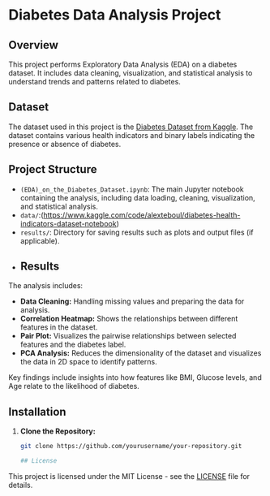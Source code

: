 # Diabetes Data Analysis Project

## Overview

This project performs Exploratory Data Analysis (EDA) on a diabetes dataset. It includes data cleaning, visualization, and statistical analysis to understand trends and patterns related to diabetes.

## Dataset

The dataset used in this project is the [Diabetes Dataset from Kaggle](https://www.kaggle.com/datasets/datasets/datasets). The dataset contains various health indicators and binary labels indicating the presence or absence of diabetes.

## Project Structure

- `(EDA)_on_the_Diabetes_Dataset.ipynb`: The main Jupyter notebook containing the analysis, including data loading, cleaning, visualization, and statistical analysis.
- `data/`:(https://www.kaggle.com/code/alexteboul/diabetes-health-indicators-dataset-notebook)
- `results/`: Directory for saving results such as plots and output files (if applicable).
- ## Results

The analysis includes:
- **Data Cleaning:** Handling missing values and preparing the data for analysis.
- **Correlation Heatmap:** Shows the relationships between different features in the dataset.
- **Pair Plot:** Visualizes the pairwise relationships between selected features and the diabetes label.
- **PCA Analysis:** Reduces the dimensionality of the dataset and visualizes the data in 2D space to identify patterns.

Key findings include insights into how features like BMI, Glucose levels, and Age relate to the likelihood of diabetes.


## Installation

1. **Clone the Repository:**
   ```bash
   git clone https://github.com/yourusername/your-repository.git

   ## License

This project is licensed under the MIT License - see the [LICENSE](LICENSE) file for details.

